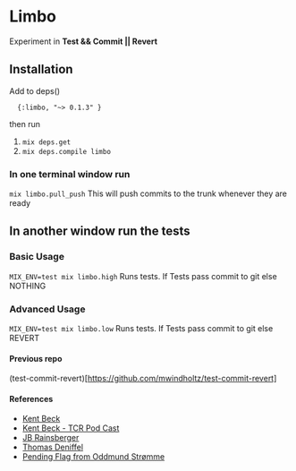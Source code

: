 # Limbo

Experiment in **Test && Commit || Revert**

## Installation

Add to deps()
```
  {:limbo, "~> 0.1.3" }
```

then run  
1. `mix deps.get`
1. `mix deps.compile limbo`


### In one terminal window run
`mix limbo.pull_push`
This will push commits to the trunk whenever they are ready

## In another window run the tests
### Basic Usage
` MIX_ENV=test mix limbo.high `
Runs tests. If Tests pass commit to git else NOTHING

### Advanced Usage
` MIX_ENV=test mix limbo.low `
Runs tests. If Tests pass commit to git else REVERT

#### Previous repo
(test-commit-revert)[https://github.com/mwindholtz/test-commit-revert]

#### References
* [Kent Beck](https://medium.com/@kentbeck_7670/test-commit-revert-870bbd756864)
* [Kent Beck - TCR Pod Cast](https://hanselminutes.com/663/test-commit-revert-with-kent-beck)
* [JB Rainsberger](https://blog.thecodewhisperer.com/permalink/the-worlds-shortest-article-on-test-and-commit-otherwise-revert)
* [Thomas Deniffel](https://medium.com/@tdeniffel/limbo-test-commit-revert-a-test-alternative-to-tdd-6e6b03c22bec)
* [Pending Flag from Oddmund Strømme](https://twitter.com/jraregris?lang=en)

